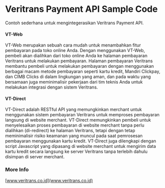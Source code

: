 Veritrans Payment API Sample Code
=================================

Contoh sederhana untuk mengintegerasikan Veritrans Payment API.

#### VT-Web

VT-Web merupakan sebuah cara mudah untuk menambahkan fitur pembayaran pada toko online Anda. Dengan menggunakan VT-Web, pembeli akan dialihkan dari toko online Anda ke halaman pembayaran Veritrans untuk melakukan pembayaran. Halaman pembayaran Veritrans membantu pembeli untuk melakukan pembayaran dengan menggunakan berbagai macam metode pembayaran seperti kartu kredit, Mandiri Clickpay, dan CIMB Clicks di dalam lingkungan yang aman, dan pada waktu yang bersamaan juga meminimalisir pekerjaan dari tim teknis Anda untuk melakukan integrasi dengan sistem Veritrans.

#### VT-Direct

VT-Direct adalah RESTful API yang memungkinkan merchant untuk menggunakan sistem pembayaran Veritrans untuk memproses pembayaran langsung di website merchant. VT-Direct memungkinkan pembeli untuk menyelesaikan proses pembayaran di website merchant tanpa perlu dialihkan (di-redirect) ke halaman Veritrans, tetapi dengan tetap meminimalisir risiko keamanan yang muncul pada saat pemrosesan pembayaran menggunakan kartu kredit. VT-Direct juga dilengkapi dengan script Javascript yang dipasang di website merchant untuk mengirim data kartu kredit secara langsung ke server Veritrans tanpa terlebih dahulu disimpan di server merchant.

### More Info

[www.veritrans.co.id](www.veritrans.co.id)
